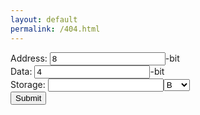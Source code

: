 ```yaml
---
layout: default
permalink: /404.html
---
```

<form class="calc" action="javascript:alert( 'success!' );">
Address: <input type="number" class="address" value="8">-bit<br>
Data: <input type="number" class="data" value="4">-bit<br>
Storage: <input type="number" class="storage" value=""><select class="unit">
  <option value="1">B</option>
  <option value="1,024">KB</option>
  <option value="1,048,576">MB</option>
  <option value="1,073,741,824">GB</option>
  <option value="1,099,511,627,776">TB</option>
  <option value="1,125,899,906,842,624">PB</option>
  <option value="1,152,921,504,606,846,976">EB</option>
  <option value="1,180,591,620,717,411,303,424">ZB</option>
  <option value="1,208,925,819,614,629,174,706,176">YB</option>
</select><br>
<input type="submit" value="Submit">
</form>
<script src="https://ajax.googleapis.com/ajax/libs/jquery/2.1.1/jquery.min.js"></script>
<script>
var address = $('.address')[0];
var data = $('.data')[0];
var storage = $('.storage')[0];
var unit = $('.unit')[0];
var mult=8;
$(".calc").submit(function(event) {
//storage=data*2^(address)
//log(storage/data)/log(2)=address
//data=storage/(2^(address))
//address=Math.log(storage/data)/Math.log(2)
if(address.value == ""){
address.value = Math.log((storage.value*(mult*/unit.value))/data.value)/Math.log(2)
}
if(data.value == ""){
data.value = (storage.value*(mult*/unit.value))/(2^(address.value))
}
if(storage.value == ""){
storage.value = (data.value*2^(address.value))/(mult*/unit.value);
}
});
</script>
